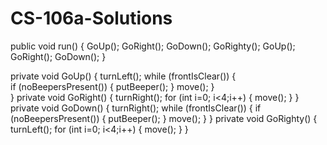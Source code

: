 # CS-106a-Solutions

public void run() {
	GoUp();
	GoRight();
	GoDown();
	GoRighty();
	GoUp();
	GoRight();
	GoDown();
}


private void GoUp() {
		turnLeft();
		while (frontIsClear()) {	
			if (noBeepersPresent()) {
				putBeeper();
			}
				move();
					}		
}
private void GoRight() {
	turnRight();
	for (int i=0; i<4;i++) {
		move();
	}
}
private void GoDown() {
	turnRight();
	while (frontIsClear()) {
		if (noBeepersPresent()) {
			putBeeper();
		}
		move();
	}
}
private void GoRighty() {
	turnLeft();
		for (int i=0; i<4;i++) {
			move();
		}
	}
